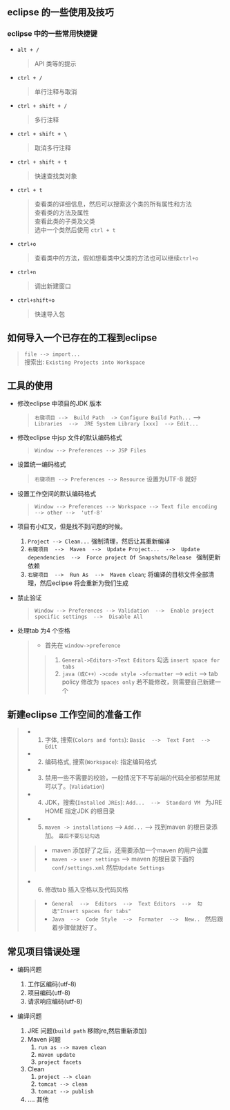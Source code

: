 ## eclipse 的一些使用及技巧

### eclipse 中的一些常用快捷键
- `alt + /`
	> API 类等的提示
- `ctrl + /`
	> 单行注释与取消
- `ctrl + shift + /`
	> 多行注释
- `ctrl + shift + \`
	> 取消多行注释
- `ctrl + shift + t`
	> 快速查找类对象
- `ctrl + t `
	> 查看类的详细信息，然后可以搜索这个类的所有属性和方法<br>
	> 查看类的方法及属性<br>
	> 查看此类的子类及父类<br>
	> 选中一个类然后使用 `ctrl + t `<br>
- `ctrl+o`
	> 查看类中的方法，假如想看类中父类的方法也可以继续`ctrl+o`
- `ctrl+n`
	> 调出新建窗口
- `ctrl+shift+o`
	> 快速导入包
	
## 如何导入一个已存在的工程到eclipse
> `file --> import...`<br>
> 搜索出: `Existing Projects into Workspace`


## 工具的使用
- 修改eclipse 中项目的JDK 版本
	> `右键项目 -->  Build Path  -> Configure Build Path...`  --> `Libraries  -->  JRE System Library [xxx]  --> Edit...` <br>

- 修改eclipse 中jsp 文件的默认编码格式
	> `Window --> Preferences --> JSP Files` 

- 设置统一编码格式
	> `右键项目 --> Preferences --> Resource` 设置为UTF-8 就好

- 设置工作空间的默认编码格式
	> `Window --> Preferences --> Workspace --> Text file encoding  --> other -->  'utf-8'`

- 项目有小红叉，但是找不到问题的时候。
	1. `Project --> Clean...`  强制清理，然后让其重新编译
	2. `右键项目  -->  Maven  -->  Update Project...  -->  Update dependencies  -->  Force project Of Snapshots/Release ` 强制更新依赖
	3. `右键项目  -->  Run As  -->  Maven clean`; 将编译的目标文件全部清理，然后eclipse 将会重新为我们生成

- 禁止验证
	> `Window --> Preferences --> Validation  -->  Enable project specific settings  -->  Disable All`

- 处理tab 为4 个空格
	> - 首先在 `window->preference`
	>> 1. `General->Editors->Text Editors`  勾选  `insert space for tabs`
	>> 2. `java（或C++）->code style ->formatter` --> `edit`  -->  tab policy  修改为 `spaces only` 若不能修改，则需要自己新建一个


## 新建eclipse 工作空间的准备工作
> - 1. 字体, 搜索(`Colors and fonts`):  `Basic  -->  Text Font  -->  Edit`
> - 2. 编码格式, 搜索(`Workspace`): 指定编码格式
> - 3. 禁用一些不需要的校验，一般情况下不写前端的代码全部都禁用就可以了。(`Validation`)
> - 4. JDK，搜索(`Installed JREs`): `Add...  -->  Standard VM `  为JRE HOME 指定JDK 的根目录
> - 5. `maven -> installations`  -->  `Add...`   --> 找到maven 的根目录添加。 `最后不要忘记勾选`
>> - maven 添加好了之后，还需要添加一个maven 的用户设置
>> - `maven -> user settings`   -->  maven 的根目录下面的`conf/settings.xml`   然后`Update Settings`
> - 6. 修改tab 插入空格以及代码风格
>> - `General  -->  Editors  -->  Text Editors  -->  勾选"Insert spaces for tabs"`
>> - `Java  -->  Code Style  -->  Formater  -->  New.. `  然后跟着步骤做就好了。


## 常见项目错误处理

- 编码问题

	1)	工作区编码(utf-8)
	2)	项目编码(utf-8)
	3)	请求响应编码(utf-8)

- 编译问题

	1)	JRE 问题(`build path` 移除jre,然后重新添加)
	2)	Maven 问题
		1) `run as --> maven clean`
		2) `maven update`
		3) `project facets`
	3)	Clean
		1) `project --> clean`
		2) `tomcat --> clean`
		3) `tomcat --> publish `
	4)	…. 其他







